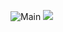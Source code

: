 ![Main](https://github.com/hitarth-gg/hitarth-gg/assets/132205558/ee4f4fc4-7d39-4246-a967-0320316a37c7)
![](https://komarev.com/ghpvc/?username=your-github-hitarth-gg)
